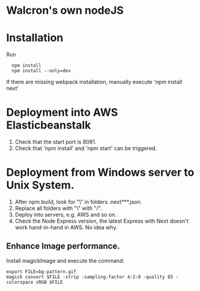 # Walcron's own nodeJS

# Installation
Run
```
  npm install
  npm install --only=dev
```
If there are missing webpack installation, manually execute 'npm install next'

# Deployment into AWS Elasticbeanstalk
1. Check that the start port is 8081.
2. Check that 'npm install' and 'npm start' can be triggered.

# Deployment from Windows server to Unix System.
1. After npm build, look for "\\" in folders .next\**\*.json.
2. Replace all folders with "\\" with "/".
3. Deploy into servers, e.g. AWS and so on.
4. Check the Node Express version, the latest Express with Next doesn't work hand-in-hand in AWS. No idea why.

## Enhance Image performance.
Install magickImage and execute the command:
```
export FILE=bg-pattern.gif
magick convert $FILE -strip -sampling-factor 4:2:0 -quality 85 -colorspace sRGB $FILE
```
